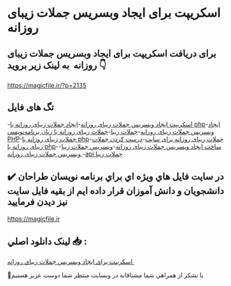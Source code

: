 # اسکریپت برای ایجاد وبسریس جملات زیبای روزانه 

## برای دریافت اسکریپت برای ایجاد وبسریس جملات زیبای روزانه  به لینک زیر بروید 👇

https://magicfile.ir/?p=2135

## تگ های فایل

-[اسکریپت ایجاد وبسریس جملات زیبای روزانه](https://magicfile.ir/product/%d8%a7%d8%b3%da%a9%d8%b1%db%8c%d9%be%d8%aa-%d8%a8%d8%b1%d8%a7%db%8c-%d8%a7%db%8c%d8%ac%d8%a7%d8%af-%d9%88%d8%a8%d8%b3%d8%b1%db%8c%d8%b3-%d8%ac%d9%85%d9%84%d8%a7%d8%aa-%d8%b2%db%8c%d8%a8%d8%a7%db%8c-%d8%b1%d9%88%d8%b2%d8%a7%d9%86%d9%87/)-[ایجاد جملات زیبای روزانه با php](https://magicfile.ir/product/%d8%a7%d8%b3%da%a9%d8%b1%db%8c%d9%be%d8%aa-%d8%a8%d8%b1%d8%a7%db%8c-%d8%a7%db%8c%d8%ac%d8%a7%d8%af-%d9%88%d8%a8%d8%b3%d8%b1%db%8c%d8%b3-%d8%ac%d9%85%d9%84%d8%a7%d8%aa-%d8%b2%db%8c%d8%a8%d8%a7%db%8c-%d8%b1%d9%88%d8%b2%d8%a7%d9%86%d9%87/)-[ایجاد وبسریس جملات زیبای روزانه](https://magicfile.ir/product/%d8%a7%d8%b3%da%a9%d8%b1%db%8c%d9%be%d8%aa-%d8%a8%d8%b1%d8%a7%db%8c-%d8%a7%db%8c%d8%ac%d8%a7%d8%af-%d9%88%d8%a8%d8%b3%d8%b1%db%8c%d8%b3-%d8%ac%d9%85%d9%84%d8%a7%d8%aa-%d8%b2%db%8c%d8%a8%d8%a7%db%8c-%d8%b1%d9%88%d8%b2%d8%a7%d9%86%d9%87/)-[جملات زیبا](https://magicfile.ir/product/%d8%a7%d8%b3%da%a9%d8%b1%db%8c%d9%be%d8%aa-%d8%a8%d8%b1%d8%a7%db%8c-%d8%a7%db%8c%d8%ac%d8%a7%d8%af-%d9%88%d8%a8%d8%b3%d8%b1%db%8c%d8%b3-%d8%ac%d9%85%d9%84%d8%a7%d8%aa-%d8%b2%db%8c%d8%a8%d8%a7%db%8c-%d8%b1%d9%88%d8%b2%d8%a7%d9%86%d9%87/)-[جملات زیبای روزانه با زبان برنامه‌نویسی PHP](https://magicfile.ir/product/%d8%a7%d8%b3%da%a9%d8%b1%db%8c%d9%be%d8%aa-%d8%a8%d8%b1%d8%a7%db%8c-%d8%a7%db%8c%d8%ac%d8%a7%d8%af-%d9%88%d8%a8%d8%b3%d8%b1%db%8c%d8%b3-%d8%ac%d9%85%d9%84%d8%a7%d8%aa-%d8%b2%db%8c%d8%a8%d8%a7%db%8c-%d8%b1%d9%88%d8%b2%d8%a7%d9%86%d9%87/)-[جملات زیبای روزانه با php](https://magicfile.ir/product/%d8%a7%d8%b3%da%a9%d8%b1%db%8c%d9%be%d8%aa-%d8%a8%d8%b1%d8%a7%db%8c-%d8%a7%db%8c%d8%ac%d8%a7%d8%af-%d9%88%d8%a8%d8%b3%d8%b1%db%8c%d8%b3-%d8%ac%d9%85%d9%84%d8%a7%d8%aa-%d8%b2%db%8c%d8%a8%d8%a7%db%8c-%d8%b1%d9%88%d8%b2%d8%a7%d9%86%d9%87/)-[جملات زیبای روزانه برای سایت](https://magicfile.ir/product/%d8%a7%d8%b3%da%a9%d8%b1%db%8c%d9%be%d8%aa-%d8%a8%d8%b1%d8%a7%db%8c-%d8%a7%db%8c%d8%ac%d8%a7%d8%af-%d9%88%d8%a8%d8%b3%d8%b1%db%8c%d8%b3-%d8%ac%d9%85%d9%84%d8%a7%d8%aa-%d8%b2%db%8c%d8%a8%d8%a7%db%8c-%d8%b1%d9%88%d8%b2%d8%a7%d9%86%d9%87/)-[درست کردن جملات زیبای روزانه با php](https://magicfile.ir/product/%d8%a7%d8%b3%da%a9%d8%b1%db%8c%d9%be%d8%aa-%d8%a8%d8%b1%d8%a7%db%8c-%d8%a7%db%8c%d8%ac%d8%a7%d8%af-%d9%88%d8%a8%d8%b3%d8%b1%db%8c%d8%b3-%d8%ac%d9%85%d9%84%d8%a7%d8%aa-%d8%b2%db%8c%d8%a8%d8%a7%db%8c-%d8%b1%d9%88%d8%b2%d8%a7%d9%86%d9%87/)-[ساخت ایجاد وبسریس جملات زیبای روزانه](https://magicfile.ir/product/%d8%a7%d8%b3%da%a9%d8%b1%db%8c%d9%be%d8%aa-%d8%a8%d8%b1%d8%a7%db%8c-%d8%a7%db%8c%d8%ac%d8%a7%d8%af-%d9%88%d8%a8%d8%b3%d8%b1%db%8c%d8%b3-%d8%ac%d9%85%d9%84%d8%a7%d8%aa-%d8%b2%db%8c%d8%a8%d8%a7%db%8c-%d8%b1%d9%88%d8%b2%d8%a7%d9%86%d9%87/)-[وبسریس جملات زیبا](https://magicfile.ir/product/%d8%a7%d8%b3%da%a9%d8%b1%db%8c%d9%be%d8%aa-%d8%a8%d8%b1%d8%a7%db%8c-%d8%a7%db%8c%d8%ac%d8%a7%d8%af-%d9%88%d8%a8%d8%b3%d8%b1%db%8c%d8%b3-%d8%ac%d9%85%d9%84%d8%a7%d8%aa-%d8%b2%db%8c%d8%a8%d8%a7%db%8c-%d8%b1%d9%88%d8%b2%d8%a7%d9%86%d9%87/)-[وبسریس جملات زیبای روزانه ](https://magicfile.ir/product/%d8%a7%d8%b3%da%a9%d8%b1%db%8c%d9%be%d8%aa-%d8%a8%d8%b1%d8%a7%db%8c-%d8%a7%db%8c%d8%ac%d8%a7%d8%af-%d9%88%d8%a8%d8%b3%d8%b1%db%8c%d8%b3-%d8%ac%d9%85%d9%84%d8%a7%d8%aa-%d8%b2%db%8c%d8%a8%d8%a7%db%8c-%d8%b1%d9%88%d8%b2%d8%a7%d9%86%d9%87/)-[api جملات زیبا](https://magicfile.ir/product/%d8%a7%d8%b3%da%a9%d8%b1%db%8c%d9%be%d8%aa-%d8%a8%d8%b1%d8%a7%db%8c-%d8%a7%db%8c%d8%ac%d8%a7%d8%af-%d9%88%d8%a8%d8%b3%d8%b1%db%8c%d8%b3-%d8%ac%d9%85%d9%84%d8%a7%d8%aa-%d8%b2%db%8c%d8%a8%d8%a7%db%8c-%d8%b1%d9%88%d8%b2%d8%a7%d9%86%d9%87/)

## ✔️ در سايت فايل هاي ويژه اي براي برنامه نويسان طراحان دانشجويان و دانش آموزان قرار داده ايم از بقيه فايل سايت نيز ديدن فرماييد

https://magicfile.ir


## لينک دانلود اصلي 📥 :

[اسکریپت برای ایجاد وبسریس جملات زیبای روزانه ](https://magicfile.ir/product/%d8%a7%d8%b3%da%a9%d8%b1%db%8c%d9%be%d8%aa-%d8%a8%d8%b1%d8%a7%db%8c-%d8%a7%db%8c%d8%ac%d8%a7%d8%af-%d9%88%d8%a8%d8%b3%d8%b1%db%8c%d8%b3-%d8%ac%d9%85%d9%84%d8%a7%d8%aa-%d8%b2%db%8c%d8%a8%d8%a7%db%8c-%d8%b1%d9%88%d8%b2%d8%a7%d9%86%d9%87/) 


🙏با تشکر از همراهي شما مشتاقانه در وبسایت منتظر شما دوست عزیز هستیم

